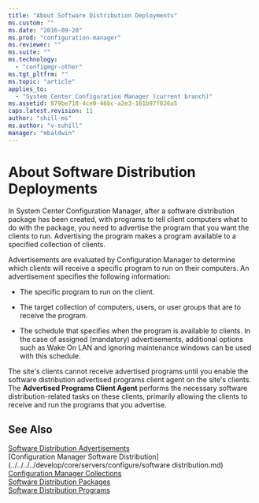 ```yaml
---
title: "About Software Distribution Deployments"
ms.custom: ""
ms.date: "2016-09-20"
ms.prod: "configuration-manager"
ms.reviewer: ""
ms.suite: ""
ms.technology: 
  - "configmgr-other"
ms.tgt_pltfrm: ""
ms.topic: "article"
applies_to: 
  - "System Center Configuration Manager (current branch)"
ms.assetid: 879be718-4ce0-46bc-a2e3-161b97f836a5
caps.latest.revision: 11
author: "shill-ms"
ms.author: "v-suhill"
manager: "mbaldwin"
---
```

# About Software Distribution Deployments
In System Center Configuration Manager, after a software distribution package has been created, with programs to tell client computers what to do with the package, you need to advertise the program that you want the clients to run. Advertising the program makes a program available to a specified collection of clients.  
  
 Advertisements are evaluated by Configuration Manager to determine which clients will receive a specific program to run on their computers. An advertisement specifies the following information:  
  
-   The specific program to run on the client.  
  
-   The target collection of computers, users, or user groups that are to receive the program.  
  
-   The schedule that specifies when the program is available to clients. In the case of assigned (mandatory) advertisements, additional options such as Wake On LAN and ignoring maintenance windows can be used with this schedule.  
  
 The site's clients cannot receive advertised programs until you enable the software distribution advertised programs client agent on the site's clients. The **Advertised Programs Client Agent** performs the necessary software distribution-related tasks on these clients, primarily allowing the clients to receive and run the programs that you advertise.  
  
## See Also  
 [Software Distribution Advertisements](../../../../develop/core/servers/configure/software-distribution-advertisements.md)   
 [Configuration Manager Software Distribution](../../../../develop/core/servers/configure/software distribution.md)   
 [Configuration Manager Collections](../../../../develop/core/clients/collections/collections.md)   
 [Software Distribution Packages](../../../../develop/core/servers/configure/software-distribution-packages.md)   
 [Software Distribution Programs](../../../../develop/core/servers/configure/software-distribution-programs.md)